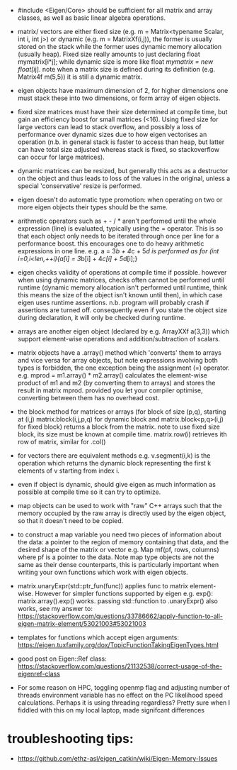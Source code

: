 - #include <Eigen/Core> should be sufficient for all matrix and array classes, as well as basic linear algebra operations.

- matrix/ vectors are either fixed size (e.g. m = Matrix<typename Scalar, int i, int j>) or dynamic (e.g. m = MatrixXf(i,j)), the former is usually stored on the stack while the former uses dynamic memory allocation (usually heap). Fixed size really amounts to just declaring float mymatrix[i*j]; while dynamic size is more like float *mymatrix = new float[i*j]. note when a matrix size is defined during its definition (e.g. Matrix4f m(5,5)) it is still a dynamic matrix.

- eigen objects have maximum dimension of 2, for higher dimensions one must stack these into two dimensions, or form array of eigen objects.

- fixed size matrices must have their size determined at compile time, but gain an efficiency boost for small matrices (<16). Using fixed size for large vectors can lead to stack overflow, and possibly a loss of performance over dynamic sizes due to how eigen vectorises an operation (n.b. in general stack is faster to access than heap, but latter can have total size adjusted whereas stack is fixed, so stackoverflow can occur for large matrices).

- dynamic matrices can be resized, but generally this acts as a destructor on the object and thus leads to loss of the values in the original, unless a special 'conservative' resize is performed.

- eigen doesn't do automatic type promotion: when operating on two or more eigen objects their types should be the same.

- arithmetic operators such as + - / * aren't performed until the whole expression (line) is evaluated, typically using the = operator. This is so that each object only needs to be iterated through once per line for a performance boost. this encourages one to do heavy arithmetic expressions in one line. e.g.
	a = 3*b + 4*c + 5*d is performed as for (int i=0,i<len,++i){a[i] = 3*b[i] + 4*c[i] + 5*d[i];}

- eigen checks validity of operations at compile time if possible. however when using dynamic matrices, checks often cannot be performed until runtime (dynamic memory allocation isn't performed until runtime, think this means the size of the object isn't known until then), in which case eigen uses runtime assertions. n.b. program will probably crash if assertions are turned off. consequently even if you state the object size during declaration, it will only be checked during runtime. 

- arrays are another eigen object (declared by e.g. ArrayXXf a(3,3)) which support element-wise operations and addition/subtraction of scalars.

- matrix objects have a .array() method which 'converts' them to arrays and vice versa for array objects, but note expressions involving both types is forbidden, the one exception being the assignment (=) operator. e.g. mprod = m1.array() * m2.array() calculates the element-wise product of m1 and m2 (by converting them to arrays) and stores the result in matrix mprod. provided you let your compiler optimise, converting between them has no overhead cost.

- the block method for matrices or arrays (for block of size (p,q), starting at (i,j) matrix.block(i,j,p,q) for dynamic block and matrix.block<p,q>(i,j) for fixed block) returns a block from the matrix. note to use fixed size block, its size must be known at compile time. matrix.row(i) retrieves ith row of matrix, similar for .col()

- for vectors there are equivalent methods e.g. v.segment(i,k) is the operation which returns the dynamic block representing the first k elements of v starting from index i.

- even if object is dynamic, should give eigen as much information as possible at compile time so it can try to optimize.

- map objects can be used to work with "raw" C++ arrays such that the memory occupied by the raw array is directly used by the eigen object, so that it doesn't need to be copied.

- to construct a map variable you need two pieces of information about the data: a pointer to the region of memory containing that data, and the desired shape of the matrix or vector e.g. Map<MatrixXF> mf(pf, rows, columns) where pf is a pointer to the data. Note map type objects are not the same as their dense counterparts, this is particularly important when writing your own functions which work with eigen objects.

- matrix.unaryExpr(std::ptr_fun(func)) applies func to matrix element-wise. However for simpler functions supported by eigen e.g. exp(): matrix.array().exp() works. passing std::function to .unaryExpr() also works, see my answer to:
https://stackoverflow.com/questions/33786662/apply-function-to-all-eigen-matrix-element/53021003#53021003

- templates for functions which accept eigen arguments:
https://eigen.tuxfamily.org/dox/TopicFunctionTakingEigenTypes.html

- good post on Eigen::Ref class:
https://stackoverflow.com/questions/21132538/correct-usage-of-the-eigenref-class


- For some reason on HPC, toggling openmp flag and adjusting number of threads environment variable has no effect on the PC likelihood speed calculations. Perhaps it is using threading regardless? Pretty sure when I fiddled with this on my local laptop, made signifcant differences
# troubleshooting tips:

- https://github.com/ethz-asl/eigen_catkin/wiki/Eigen-Memory-Issues


